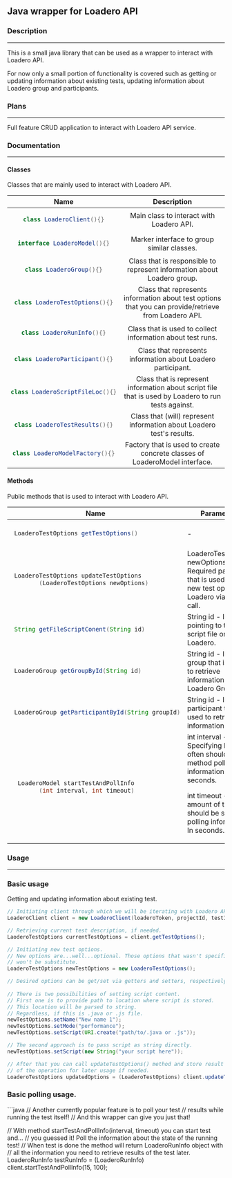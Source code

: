 <h2>Java wrapper for Loadero API</h2>

<h3>Description</h3>
<hr>
<p>This is a small java library that can be used as a wrapper to interact with Loadero API.</p>
<p>For now only a small portion of functionality is covered such as getting or updating information about 
existing tests, updating information about Loadero group and participants.
</p>

<h3>Plans</h3>
<hr>
<p>Full feature CRUD application to interact with Loadero API service.</p>

<h3>Documentation</h3>
<hr>
<h4>Classes</h4>
Classes that are mainly used to interact with Loadero API.
<table style="text-align: center; vertical-align: middle;">
<thead>
<tr>
<th>Name</th>
<th>Description</th>
</tr>
</thead>
<tbody>
<tr>
<td>

```java
class LoaderoClient(){}
```
</td>
<td>Main class to interact with Loadero API.</td>
</tr>
<tr>
<td>

```java
interface LoaderoModel(){}
```
</td>
<td>Marker interface to group similar classes.</td>
</tr>
<tr>
<td>

```java
class LoaderoGroup(){}
```
</td>
<td>Class that is responsible to represent information about Loadero group.</td>
</tr>
<tr>
<td>

```java
class LoaderoTestOptions(){}
```
</td>
<td>
Class that represents information about test options that you can provide/retrieve
from Loadero API.
</td>
</tr>
<tr>
<td>

```java
class LoaderoRunInfo(){}
```
</td>
<td>Class that is used to collect information about test runs.</td>
</tr>
<tr>
<td>

```java
class LoaderoParticipant(){}
```
</td>
<td>Class that represents information about Loadero participant.</td>
</tr>
<tr>
<td>

```java
class LoaderoScriptFileLoc(){}
```
</td>
<td>Class that is represent information about script file that is used
by Loadero to run tests against.
</td>
</tr>
<tr>
<td>

```java
class LoaderoTestResults(){}
```
</td>
<td>Class that (will) represent information about Loadero test's results.</td>
</tr>
<tr>
<td>

```java
class LoaderoModelFactory(){}
```
</td>
<td>Factory that is used to create concrete classes of LoaderoModel interface.</td>
</tr>

</tbody>
</table>

<h4>Methods</h4>
Public methods that is used to interact with Loadero API.
<table style="text-align: left; vertical-align: middle;">
<thead>
  <tr style="text-align: center; vertical-align: middle;">
    <th>Name</th>
    <th>Parameters</th>
    <th>Description</th>
  </tr>
</thead>
<tbody>
<tr>
<td>

```java
 LoaderoTestOptions getTestOptions()
```
</td>
<td>
-
</td>
<td>
Makes GET request to <b>/projects/{projectID}/tests/{testID}</b> endpoint and
retrieves information about existing test. Takes no arugments. Returns data as LoaderoTestOptions object.</td>
</tr>
<tr>
<td>

```java
 LoaderoTestOptions updateTestOptions
        (LoaderoTestOptions newOptions)
```
</td>
<td>
LoaderoTestOptions newOptions - Required parameter that is used to set new test options
in Loadero via API call.
</td>
<td>Makes PUT request to <b>/projects/{projectID}/tests/{testID}</b> and updates existing test options 
in Loadero. 
Takes in LoaderoTestOptions object with desired params set through setter methods.
</td>
</tr>
<tr>
<td>

```java
 String getFileScriptConent(String id)
```
</td>
<td>
String id - ID that is pointing to the script file on Loadero.
</td>
<td>Makes GET request to <b>/projects/{projectID}/files/{fileID}/</b> and retrieves the content
of the script used for testing.
</td>
</tr>
<tr>
<td>

```java
 LoaderoGroup getGroupById(String id)
```
</td>
<td>
String id - ID of the group that is used to retrieve information about Loadero Group.
</td>
<td>Makes GET request to <b>/projects/{projectID}/tests/{testID}/groups/{groupID}/</b> 
and retrieves information about group.
</td>
</tr>
<tr>
<td>

```java
 LoaderoGroup getParticipantById(String groupId)
```
</td>
<td>
String id - ID of the participant that is used to retrieve information.
</td>
<td>Makes GET request to <b> /projects/{projectID}/tests/{testID}/participants/{participantID}/</b> 
and retrieves information about participant.
</td>
</tr>
<tr>
<td>

```java
  LoaderoModel startTestAndPollInfo
        (int interval, int timeout)
```
</td>
<td>
int interval - Specifying how often should be method poll for information. In seconds.

int timeout  - Total amount of time that should be spending polling information. In seconds.
</td>
<td>Starts test run by sending POST command to <b>/projects/{projectID}/tests/{testID}/runs/</b>.
After which starts with specified interval within given timeout sending GET request to retrieve information
about test run state. If test run is completed, will return LoaderoModel object with test run result. 
Also, will give link to results.
</td>
</tr>
</tbody>
</table>

<h3>Usage</h3>
<hr>

<h3>Basic usage</h3>
<p>Getting and updating information about existing test.</p>

```java
// Initiating client through which we will be iterating with Loadero API.
LoaderoClient client = new LoaderoClient(loaderoToken, projectId, testId);

// Retrieving current test description, if needed.
LaoderoTestOptions currentTestOptions = client.getTestOptions();

// Initiating new test options.
// New options are...well...optional. Those options that wasn't specified
// won't be substitute.
LoaderoTestOptions newTestOptions = new LoaderoTestOptions();

// Desired options can be get/set via getters and setters, respectively.
        
// There is two possibilities of setting script content.
// First one is to provide path to location where script is stored.
// This location will be parsed to string. 
// Regardless, if this is .java or .js file.
newTestOptions.setName("New name 1");
newTestOptions.setMode("performance");
newTestOptions.setScript(URI.create("path/to/.java or .js"));

// The second approach is to pass script as string directly.
newTestOptions.setScript(new String("your script here"));

// After that you can call updateTestOptions() method and store result
// of the operation for later usage if needed.       
LoaderoTestOptions updatedOptions = (LoaderoTestOptions) client.updateTestOptions(newTestOptions);
```

<h3>Basic polling usage.</h3>
```java
// Another currently popular feature is to poll your test 
// results while running the test itself!
// And this wrapper can give you just that!
        
// With method startTestAndPollInfo(interval, timeout) you can start test and...
// you guessed it! Poll the information about the state of the running test!
// When test is done the method will return LoaderoRunInfo object with
// all the information you need to retrieve results of the test later.        
LoaderoRunInfo testRunInfo = (LoaderoRunInfo) client.startTestAndPollInfo(15, 100);
```